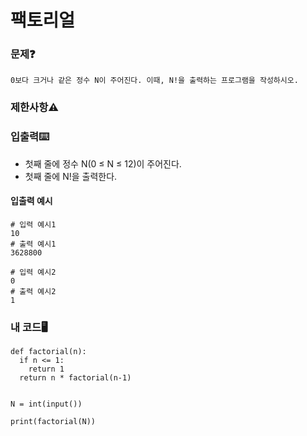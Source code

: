 # 팩토리얼

### 문제❓
```
0보다 크거나 같은 정수 N이 주어진다. 이때, N!을 출력하는 프로그램을 작성하시오.
```

### 제한사항⚠️


### 입출력⌨️
* 첫째 줄에 정수 N(0 ≤ N ≤ 12)이 주어진다.
* 첫째 줄에 N!을 출력한다.

#### 입출력 예시
```
# 입력 예시1
10
# 출력 예시1
3628800

# 입력 예시2
0
# 출력 예시2
1
```

### 내 코드🖥️
```
def factorial(n):
  if n <= 1:
    return 1
  return n * factorial(n-1)


N = int(input())

print(factorial(N))
```
